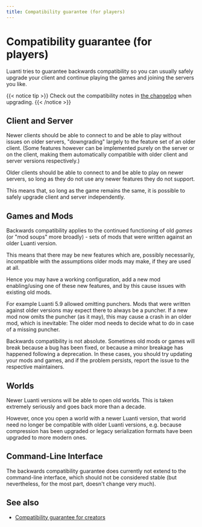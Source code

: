 ```yaml
---
title: Compatibility guarantee (for players)
---
```


# Compatibility guarantee (for players)

Luanti tries to guarantee backwards compatibility so you can usually
safely upgrade your client and continue playing the games and joining the servers you like.

{{< notice tip >}}
Check out the compatibility notes in [the changelog](https://docs.luanti.org/about/changelog/)
when upgrading.
{{< /notice >}}

## Client and Server

Newer clients should be able to connect to and be able to play without issues on older servers,
"downgrading" largely to the feature set of an older client.
(Some features however can be implemented purely on the server or on the client,
making them automatically compatible with older client and server versions respectively.)

Older clients should be able to connect to and be able to play on newer servers,
so long as they do not use any newer features they do not support.

This means that, so long as the game remains the same,
it is possible to safely upgrade client and server independently.

## Games and Mods

Backwards compatibility applies to the continued functioning of old *games*
(or "mod soups" more broadly) -
sets of mods that were written against an older Luanti version.

This means that there may be new features which are, possibly necessarily,
incompatible with the assumptions older mods may make, if they are used at all.

Hence you may have a working configuration, add a new mod enabling/using one of these new features,
and by this cause issues with existing old mods.

For example Luanti 5.9 allowed omitting punchers.
Mods that were written against older versions may expect there to always be a puncher.
If a new mod now omits the puncher (as it may), this may cause a crash in an older mod,
which is inevitable: The older mod needs to decide what to do in case of a missing puncher.

Backwards compatibility is not absolute.
Sometimes old mods or games will break because a bug has been fixed,
or because a minor breakage has happened following a deprecation.
In these cases, you should try updating your mods and games,
and if the problem persists, report the issue to the respective maintainers.

## Worlds

Newer Luanti versions will be able to open old worlds.
This is taken extremely seriously and goes back more than a decade.

However, once you open a world with a newer Luanti version,
that world need no longer be compatible with older Luanti versions,
e.g. because compression has been upgraded or legacy serialization formats
have been upgraded to more modern ones.

## Command-Line Interface

The backwards compatibility guarantee does currently not extend to the command-line interface,
which should not be considered stable (but nevertheless, for the most part, doesn't change very much).

## See also

- [Compatibility guarantee for creators](/for-creators/compatibility)

